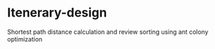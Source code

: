 # Itenerary-design
Shortest path distance calculation and review sorting using ant colony optimization

